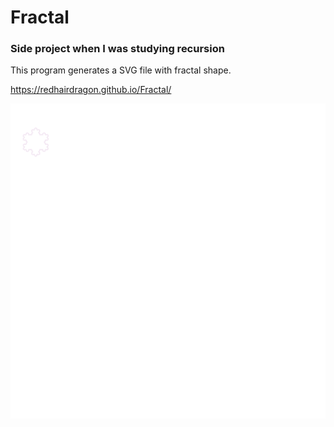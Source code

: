 # Fractal

### Side project when I was studying recursion

This program generates a SVG file with fractal shape.

https://redhairdragon.github.io/Fractal/

![coord](./coord.svg)

